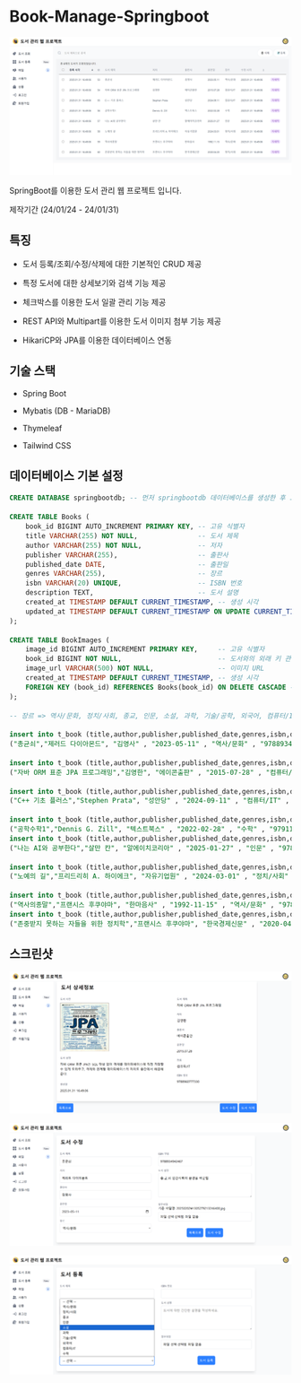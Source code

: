 # Book-Manage-Springboot

![title](./book-manage-springboot/img/main.png)

SpringBoot를 이용한 도서 관리 웹 프로젝트 입니다.

제작기간 (24/01/24 - 24/01/31)



## 특징

* 도서 등록/조회/수정/삭제에 대한 기본적인 CRUD 제공

* 특정 도서에 대한 상세보기와 검색 기능 제공

* 체크박스를 이용한 도서 일괄 관리 기능 제공

* REST API와 Multipart를 이용한 도서 이미지 첨부 기능 제공

* HikariCP와 JPA를 이용한 데이터베이스 연동

  

## 기술 스택

* Spring Boot

* Mybatis (DB - MariaDB)

* Thymeleaf

* Tailwind CSS

  

## 데이터베이스 기본 설정

```sql
CREATE DATABASE springbootdb; -- 먼저 springbootdb 데이터베이스를 생성한 후 그안에 테이블을 생성하세요

CREATE TABLE Books (
    book_id BIGINT AUTO_INCREMENT PRIMARY KEY, -- 고유 식별자
    title VARCHAR(255) NOT NULL,               -- 도서 제목
    author VARCHAR(255) NOT NULL,              -- 저자
    publisher VARCHAR(255),                    -- 출판사
    published_date DATE,                       -- 출판일
    genres VARCHAR(255),                       -- 장르
    isbn VARCHAR(20) UNIQUE,                   -- ISBN 번호
    description TEXT,                          -- 도서 설명
    created_at TIMESTAMP DEFAULT CURRENT_TIMESTAMP, -- 생성 시각
    updated_at TIMESTAMP DEFAULT CURRENT_TIMESTAMP ON UPDATE CURRENT_TIMESTAMP -- 수정 시각
);

CREATE TABLE BookImages (
    image_id BIGINT AUTO_INCREMENT PRIMARY KEY,     -- 고유 식별자
    book_id BIGINT NOT NULL,                        -- 도서와의 외래 키 관계
    image_url VARCHAR(500) NOT NULL,                -- 이미지 URL
    created_at TIMESTAMP DEFAULT CURRENT_TIMESTAMP, -- 생성 시각
    FOREIGN KEY (book_id) REFERENCES Books(book_id) ON DELETE CASCADE -- 도서 삭제 시 이미지도 삭제
);

-- 장르 => 역사/문화, 정치/사회, 종교, 인문, 소설, 과학, 기술/공학, 외국어, 컴퓨터/IT, 수학

insert into t_book (title,author,publisher,published_date,genres,isbn,description,created_at,updated_at) values 
("총균쇠","제러드 다이아몬드", "김영사" , "2023-05-11" , "역사/문화" , "9788934942467", "총,균,쇠 인간사회의 운명을 바꾼힘",NOW(),NOW());

insert into t_book (title,author,publisher,published_date,genres,isbn,description,created_at,updated_at) values 
("자바 ORM 표준 JPA 프로그래밍","김영한", "에이콘출판" , "2015-07-28" , "컴퓨터/IT" , "9788960777330", "자바 ORM 표준 JPA는 SQL 작성 없이 객체를 데이터베이스에 직접 저장할 수 있게 도와주고, 객체와 관계형 데이터베이스의 차이도 중간에서 해결해준다." ,NOW(),NOW());

insert into t_book (title,author,publisher,published_date,genres,isbn,description,created_at,updated_at) values 
("C++ 기초 플러스","Stephen Prata", "성안당" , "2024-09-11" , "컴퓨터/IT" , "9788931555356", "최신 C++11 버전 포함 6판",NOW(),NOW());

insert into t_book (title,author,publisher,published_date,genres,isbn,description,created_at,updated_at) values 
("공학수학1","Dennis G. Zill", "텍스트북스" , "2022-02-28" , "수학" , "9791191679076", "이 공학수학은 Dennis G. Zill이 저술한 Advanced Engineering Mathematics, 7th ediition을 한국어판으로 출판한 책이다.",NOW(),NOW());
insert into t_book (title,author,publisher,published_date,genres,isbn,description,created_at,updated_at) values 
("나는 AI와 공부한다","살만 칸", "알에이치코리아" , "2025-01-27" , "인문" , "9788925574103", "우리가 알고 있는 교육의 종말",NOW(),NOW());

insert into t_book (title,author,publisher,published_date,genres,isbn,description,created_at,updated_at) values 
("노예의 길","프리드리히 A. 하이에크", "자유기업원" , "2024-03-01" , "정치/사회" , "9788984292987", "사회주의 계획경제의 진실",NOW(),NOW());

insert into t_book (title,author,publisher,published_date,genres,isbn,description,created_at,updated_at) values 
("역사의종말","프랜시스 후쿠야마", "한마음사" , "1992-11-15" , "역사/문화" , "9788978000468", "동유럽 공산주의가 흔들릴 무렵 이데올로기 대립은 끝났다고 선언, 뜨거운 역사철학논쟁을 불러일으켰던 프랜시스 후쿠야마의 역사철학서.",NOW(),NOW());
insert into t_book (title,author,publisher,published_date,genres,isbn,description,created_at,updated_at) values 
("존중받지 못하는 자들을 위한 정치학","프랜시스 후쿠야마", "한국경제신문" , "2020-04-20" , "정치/사회" , "9788947545815", "존엄에 대한 요구와 분노의 정치에 대하여",NOW(),NOW());

```



## 스크린샷

![title](./book-manage-springboot/img/detail.png)



![title](./book-manage-springboot/img/update.png)



![title](./book-manage-springboot/img/create.png)

